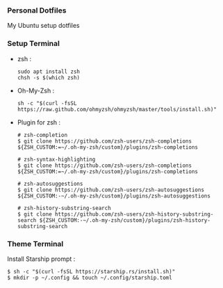 ### Personal Dotfiles

My Ubuntu setup dotfiles

### Setup Terminal

- zsh :
  ```shell
  sudo apt install zsh
  chsh -s $(which zsh)
  ```

- Oh-My-Zsh :
  ```shell
  sh -c "$(curl -fsSL https://raw.github.com/ohmyzsh/ohmyzsh/master/tools/install.sh)"
  ```

- Plugin for zsh :
  ```shell
  # zsh-completion
  $ git clone https://github.com/zsh-users/zsh-completions ${ZSH_CUSTOM:=~/.oh-my-zsh/custom}/plugins/zsh-completions

  # zsh-syntax-highlighting
  $ git clone https://github.com/zsh-users/zsh-completions ${ZSH_CUSTOM:=~/.oh-my-zsh/custom}/plugins/zsh-completions

  # zsh-autosuggestions
  $ git clone https://github.com/zsh-users/zsh-autosuggestions ${ZSH_CUSTOM:-~/.oh-my-zsh/custom}/plugins/zsh-autosuggestions

  # zsh-history-substring-search
  $ git clone https://github.com/zsh-users/zsh-history-substring-search ${ZSH_CUSTOM:-~/.oh-my-zsh/custom}/plugins/zsh-history-substring-search
  ```

### Theme Terminal

Install Starship prompt :
```
$ sh -c "$(curl -fsSL https://starship.rs/install.sh)" 
$ mkdir -p ~/.config && touch ~/.config/starship.toml
```


